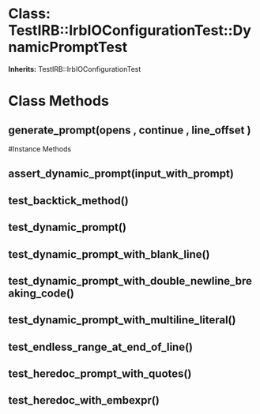 # Class: TestIRB::IrbIOConfigurationTest::DynamicPromptTest
**Inherits:** TestIRB::IrbIOConfigurationTest
    



# Class Methods
## generate_prompt(opens , continue , line_offset ) [](#method-c-generate_prompt)

#Instance Methods
## assert_dynamic_prompt(input_with_prompt) [](#method-i-assert_dynamic_prompt)

## test_backtick_method() [](#method-i-test_backtick_method)

## test_dynamic_prompt() [](#method-i-test_dynamic_prompt)

## test_dynamic_prompt_with_blank_line() [](#method-i-test_dynamic_prompt_with_blank_line)

## test_dynamic_prompt_with_double_newline_breaking_code() [](#method-i-test_dynamic_prompt_with_double_newline_breaking_code)

## test_dynamic_prompt_with_multiline_literal() [](#method-i-test_dynamic_prompt_with_multiline_literal)

## test_endless_range_at_end_of_line() [](#method-i-test_endless_range_at_end_of_line)

## test_heredoc_prompt_with_quotes() [](#method-i-test_heredoc_prompt_with_quotes)

## test_heredoc_with_embexpr() [](#method-i-test_heredoc_with_embexpr)


